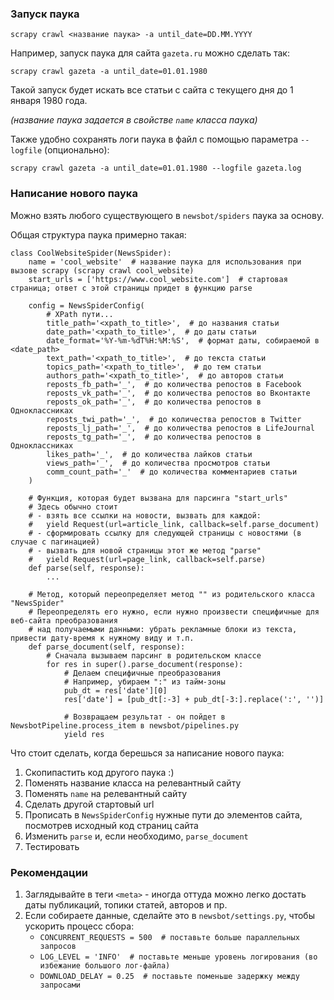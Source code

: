 ### Запуск паука ###

```
scrapy crawl <название паука> -a until_date=DD.MM.YYYY
```

Например, запуск паука для сайта `gazeta.ru` можно сделать так:
```
scrapy crawl gazeta -a until_date=01.01.1980
```
Такой запуск будет искать все статьи с сайта с текущего дня до 1 января 1980 года.

_(название паука задается в свойстве `name` класса паука)_

Также удобно сохранять логи паука в файл с помощью параметра `--logfile` (опционально):
```
scrapy crawl gazeta -a until_date=01.01.1980 --logfile gazeta.log
```

### Написание нового паука ###

Можно взять любого существующего в `newsbot/spiders` паука за основу.

Общая структура паука примерно такая:

```
class CoolWebsiteSpider(NewsSpider):
    name = 'cool_website'  # название паука для использования при вызове scrapy (scrapy crawl cool_website)
    start_urls = ['https://www.cool_website.com']  # стартовая страница; ответ с этой страницы придет в функцию parse

    config = NewsSpiderConfig(
        # XPath пути...
        title_path='<xpath_to_title>',  # до названия статьи
        date_path='<xpath_to_title>',  # до даты статьи
        date_format='%Y-%m-%dT%H:%M:%S',  # формат даты, собираемой в <date_path>
        text_path='<xpath_to_title>',  # до текста статьи
        topics_path='<xpath_to_title>',  # до тем статьи
        authors_path='<xpath_to_title>',  # до авторов статьи 
        reposts_fb_path='_',  # до количества репостов в Facebook 
        reposts_vk_path='_',  # до количества репостов во Вконтакте
        reposts_ok_path='_',  # до количества репостов в Одноклассниках
        reposts_twi_path='_',  # до количества репостов в Twitter
        reposts_lj_path='_',  # до количества репостов в LifeJournal
        reposts_tg_path='_',  # до количества репостов в Одноклассниках
        likes_path='_',  # до количества лайков статьи
        views_path='_',  # до количества просмотров статьи
        comm_count_path='_'  # до количества комментариев статьи
    )

    # Функция, которая будет вызвана для парсинга "start_urls"
    # Здесь обычно стоит 
    # - взять все ссылки на новости, вызвать для каждой:
    #   yield Request(url=article_link, callback=self.parse_document)
    # - сформировать ссылку для следующей страницы с новостями (в случае с пагинацией)
    # - вызвать для новой страницы этот же метод "parse" 
    #   yield Request(url=page_link, callback=self.parse)
    def parse(self, response):
        ...
    
    # Метод, который переопределяет метод "" из родительского класса "NewsSpider"
    # Переопределять его нужно, если нужно произвести специфичные для веб-сайта преобразования
    # над получаемыми данными: убрать рекламные блоки из текста, привести дату-время к нужному виду и т.п.
    def parse_document(self, response):
        # Сначала вызываем парсинг в родительском классе
        for res in super().parse_document(response):
            # Делаем специфичные преобразования
            # Например, убираем ":" из тайм-зоны
            pub_dt = res['date'][0]
            res['date'] = [pub_dt[:-3] + pub_dt[-3:].replace(':', '')]
            
            # Возвращаем результат - он пойдет в NewsbotPipeline.process_item в newsbot/pipelines.py
            yield res
```

Что стоит сделать, когда берешься за написание нового паука:
1) Скопипастить код другого паука :)
2) Поменять название класса на релевантный сайту 
3) Поменять `name` на релевантный сайту
4) Сделать другой стартовый url
5) Прописать в `NewsSpiderConfig` нужные пути до элементов сайта, посмотрев исходный код страниц сайта
6) Изменить `parse` и, если необходимо, `parse_document`
7) Тестировать


### Рекомендации

1) Заглядывайте в теги `<meta>` - иногда оттуда можно легко достать даты публикаций, топики статей, авторов и пр.
2) Если собираете данные, сделайте это в `newsbot/settings.py`, чтобы ускорить процесс сбора:  
    - `CONCURRENT_REQUESTS = 500  # поставьте больше параллельных запросов`
    - `LOG_LEVEL = 'INFO'  # поставьте меньше уровень логирования (во избежание большого лог-файла)`
    - `DOWNLOAD_DELAY = 0.25  # поставьте поменьше задержку между запросами`